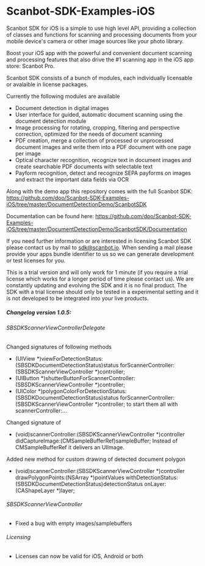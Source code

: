 # Scanbot-SDK-Examples-iOS

Scanbot SDK for iOS is a simple to use high level API, providing a collection of classes and functions 
for scanning and processing documents from your mobile device's camera or other image sources like your photo library.

Boost your iOS app with the powerful and convenient document scanning and processing features that also drive the #1
scanning app in the iOS app store: Scanbot Pro.

Scanbot SDK consists of a bunch of modules, each individually licensable or avalaible in license packages.

Currently the following modules are available
- Document detection in digital images
- User interface for guided, automatic document scanning using the document detection module
- Image processing for rotating, cropping, filtering and perspective correction, optimized for the needs of document 
scanning
- PDF creation, merge a collection of processed or unprocessed document images and write them into a PDF document with 
one page per image
- Optical character recognition, recognize text in document images and create searchable PDF documents with 
selectable text
- Payform recognition, detect and recognize SEPA payforms on images and extract the important data fields via OCR

Along with the demo app this repository comes with the full Scanbot SDK:
https://github.com/doo/Scanbot-SDK-Examples-iOS/tree/master/DocumentDetectionDemo/ScanbotSDK

Documentation can be found here:
https://github.com/doo/Scanbot-SDK-Examples-iOS/tree/master/DocumentDetectionDemo/ScanbotSDK/Documentation

If you need further information or are interested in licensing Scanbot SDK please contact us 
by mail to sdk@scanbot.io. When sending a mail please provide your apps bundle identifier to us so we can
generate development or test licenses for you.

This is a trial version and will only work for 1 minute (if you require a trial license which works for a longer period of time please contact us).
We are constantly updating and evolving the SDK and it is no final product.
The SDK with a trial license should only be tested in a experimental setting and it is not developed to be integrated into your live products.


##### Changelog version 1.0.5:

###### SBSDKScannerViewControllerDelegate
Changed signatures of following methods
- (UIView *)viewForDetectionStatus:(SBSDKDocumentDetectionStatus)status forScannerController:(SBSDKScannerViewController *)controller;
- (UIButton *)shutterButtonForScannerController:(SBSDKScannerViewController *)controller;
- (UIColor *)polygonColorForDetectionStatus:(SBSDKDocumentDetectionStatus)status forScannerController:(SBSDKScannerViewController *)controller;
to start them all with scannerController:...


Changed signature of 
- (void)scannerController:(SBSDKScannerViewController *)controller didCaptureImage:(CMSampleBufferRef)sampleBuffer;
Instead of CMSampleBufferRef it delivers an UIImage.


Added new method for custom drawing of detected document polygon
- (void)scannerController:(SBSDKScannerViewController *)controller drawPolygonPoints:(NSArray *)pointValues withDetectionStatus:(SBSDKDocumentDetectionStatus)detectionStatus onLayer:(CAShapeLayer *)layer;



###### SBSDKScannerViewController
- Fixed a bug with empty images/samplebuffers


###### Licensing
- Licenses can now be valid for iOS, Android or both
